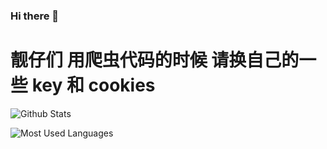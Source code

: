 ### Hi there 👋
# 靓仔们 用爬虫代码的时候 请换自己的一些 key 和 cookies
<!--
**OoShawnoO/OoShawnoO** is a ✨ _special_ ✨ repository because its `README.md` (this file) appears on your GitHub profile.

Here are some ideas to get you started:

- 🔭 I’m currently working on ...
- 🌱 I’m currently learning ...
- 👯 I’m looking to collaborate on ...
- 🤔 I’m looking for help with ...
- 💬 Ask me about ...
- 📫 How to reach me: ...
- 😄 Pronouns: ...
- ⚡ Fun fact: ...
-->
![Github Stats](https://github-readme-stats.vercel.app/api?username=OoShawnoO&show_icons=true&theme=dark&count_private=true)


![Most Used Languages](https://github-readme-stats.vercel.app/api/top-langs/?username=OoShawnoO&theme=dark&layout=compact)

